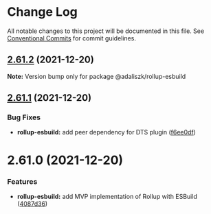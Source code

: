 # Change Log

All notable changes to this project will be documented in this file.
See [Conventional Commits](https://conventionalcommits.org) for commit guidelines.

## [2.61.2](https://github.com/adaliszk/node-toolbox/compare/@adaliszk/rollup-esbuild@2.61.1...@adaliszk/rollup-esbuild@2.61.2) (2021-12-20)

**Note:** Version bump only for package @adaliszk/rollup-esbuild





## [2.61.1](https://github.com/adaliszk/node-toolbox/compare/@adaliszk/rollup-esbuild@2.61.0...@adaliszk/rollup-esbuild@2.61.1) (2021-12-20)


### Bug Fixes

* **rollup-esbuild:** add peer dependency for DTS plugin ([f6ee0df](https://github.com/adaliszk/node-toolbox/commit/f6ee0df3a6c6df515e5bd057d91409f50c430a7a))





# 2.61.0 (2021-12-20)


### Features

* **rollup-esbuild:** add MVP implementation of Rollup with ESBuild ([4087d36](https://github.com/adaliszk/node-toolbox/commit/4087d3638b091b8d1cf6e75ce4e569b2e59071c8))
